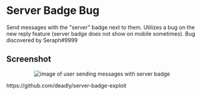 # Server Badge Bug

Send messages with the "server" badge next to them. Utilizes a bug on the new reply feature (server badge does not show on mobile sometimes).
Bug discovered by Seraph#9999

## Screenshot

<p align="center">
    <img src="https://raw.githubusercontent.com/faith/discord-server-badge-exploit/main/screenshot.png" alt="image of user sending messages with server badge">
</p>
https://github.com/deadly/server-badge-exploit
